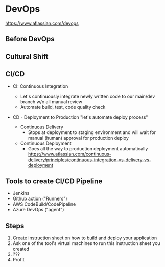# DevOps
https://www.atlassian.com/devops

## Before DevOps

## Cultural Shift

## CI/CD
- CI: Continuous Integration
    - Let's continuously integrate newly written code to our main/dev branch w/o all manual review
    - Automate build, test, code quality check 

- CD - Deployment to Production "let's automate deploy process"
    - Continuous Delivery
        - Stops at deployment to staging environment and will wait for manual (human) approval for production deploy
    - Continuous Deployment
        - Goes all the way to production deployment automatically
https://www.atlassian.com/continuous-delivery/principles/continuous-integration-vs-delivery-vs-deployment
## Tools to create CI/CD Pipeline
- Jenkins
- Github action ("Runners")
- AWS CodeBuild/CodePipeline
- Azure DevOps ("agent")

## Steps
1. Create instruction sheet on how to build and deploy your application
2. Ask one of the tool's virtual machines to run this instruction sheet you created
3. ???
4. Profit